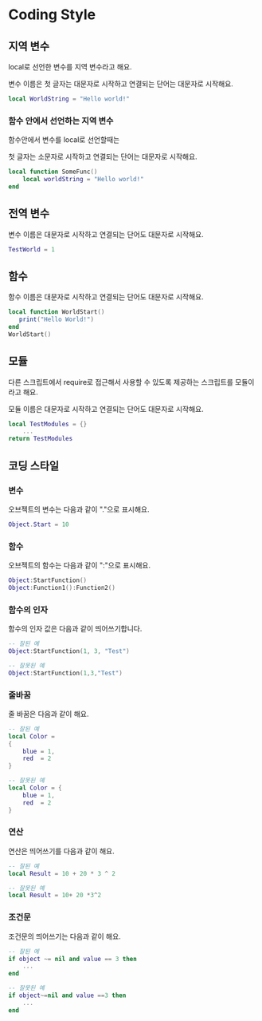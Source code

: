 # Coding Style

## 지역 변수

local로 선언한 변수를 지역 변수라고 해요.

변수 이름은 첫 글자는 대문자로 시작하고 연결되는 단어는 대문자로 시작해요.

```lua
local WorldString = "Hello world!"
```

### 

### 함수 안에서 선언하는 지역 변수

함수안에서 변수를 local로 선언할때는

첫 글자는 소문자로 시작하고 연결되는 단어는 대문자로 시작해요.

```lua
local function SomeFunc()
    local worldString = "Hello world!"
end
```



## 전역 변수

변수 이름은 대문자로 시작하고 연결되는 단어도 대문자로 시작해요.

```lua
TestWorld = 1
```



## 함수

함수 이름은 대문자로 시작하고 연결되는 단어도 대문자로 시작해요.

```lua
local function WorldStart()
   print("Hello World!")
end
WorldStart()
```



## 모듈

다른 스크립트에서 require로 접근해서 사용할 수 있도록 제공하는 스크립트를 모듈이라고 해요.

모듈 이름은 대문자로 시작하고 연결되는 단어도 대문자로 시작해요.

```lua
local TestModules = {}
    ...
return TestModules
```



## 코딩 스타일

### 변수

오브젝트의 변수는 다음과 같이 "."으로 표시해요.

```lua
Object.Start = 10
```

### 

### 함수

오브젝트의 함수는 다음과 같이 ":"으로 표시해요.

```lua
Object:StartFunction()
Object:Function1():Function2()
```

### 

### 함수의 인자

함수의 인자 값은 다음과 같이 띄어쓰기합니다.

```lua
-- 잘된 예
Object:StartFunction(1, 3, "Test")
```

```lua
-- 잘못된 예
Object:StartFunction(1,3,"Test")
```

### 

### 줄바꿈

줄 바꿈은 다음과 같이 해요.

```lua
-- 잘된 예
local Color =
{
    blue = 1,
    red  = 2 
}
```

```lua
-- 잘못된 예
local Color = {
    blue = 1,
    red  = 2 
}
```

### 

### 연산

연산은 띄어쓰기를 다음과 같이 해요.

```lua
-- 잘된 예
local Result = 10 + 20 * 3 ^ 2
```

```lua
-- 잘못된 예
local Result = 10+ 20 *3^2
```

### 

### 조건문

조건문의 띄어쓰기는 다음과 같이 해요.

```lua
-- 잘된 예
if object ~= nil and value == 3 then
    ...
end
```

```lua
-- 잘못된 예
if object~=nil and value ==3 then
    ...
end
```

